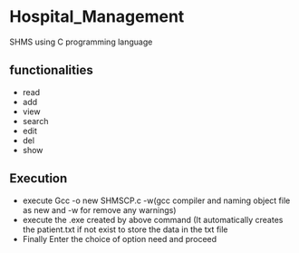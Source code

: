 # Hospital_Management
SHMS using C programming language

## functionalities
- read
- add
- view
- search
- edit
- del
- show

## Execution
- execute Gcc -o new SHMSCP.c -w(gcc compiler and naming object file as new and -w for remove any warnings)
- execute the .exe created by above command (It automatically creates the patient.txt if not exist to store the data in the txt file
- Finally  Enter the choice of option need and proceed
